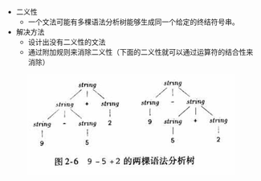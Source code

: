 
* 二义性 
    - 一个文法可能有多棵语法分析树能够生成同一个给定的终结符号串。
* 解决方法
    - 设计出没有二义性的文法 
    - 通过附加规则来消除二义性（下面的二义性就可以通过运算符的结合性来消除）

<div align=center><img alt="图2.6 - 两棵语法分析树.jpg" src="图2.6 - 两棵语法分析树.jpg" height="200"/></div>

